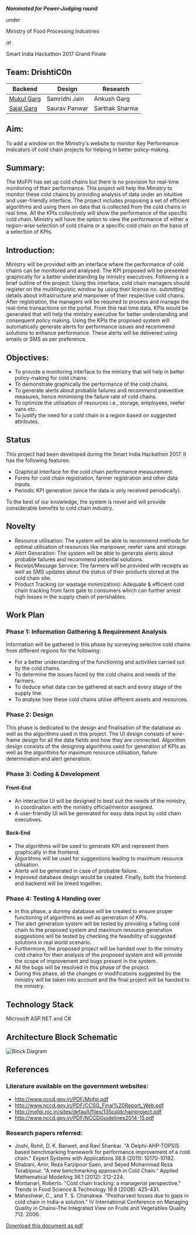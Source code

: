 *__Nominated for Power-Judging round__*

_under_

Ministry of Food Processing Industries

_at_

Smart India Hackathon 2017 Grand Finale

## Team: **DrishtiC0n**

| Backend | Design  | Research  |
| ------- | ------- | --------- |
| [Mukul Garg](https://m4mukulgarg.github.io/about-me/) | Samridhi Jain | Ankush Garg |
| [Sajal Garg](https://www.linkedin.com/in/sajal-garg-247609157/)  | Saurav Panwar  | Sarthak Sharma |

## Aim:
To add a window on the Ministry's website to monitor Key Performance Indicators of cold chain projects for helping in better policy-making.

## Summary:
The MoFPI has set up cold chains but there is no provision for real-time monitoring of their performance. This project will help the Ministry to monitor these cold chains by providing analysis of data under an intuitive and user-friendly interface.
The project includes proposing a set of efficient algorithms and using them on data that is collected from the cold chains in real time.  All the KPIs collectively will show the performance of the specific cold chain.
Ministry will have the option to view the performance of either a region-wise selection of cold chains or a specific cold chain on the basis of a selection of KPIs.

## Introduction:
Ministry will be provided with an interface where the performance of cold chains can be monitored and analysed. The KPI proposed will be presented graphically for a better understanding by ministry executives.
Following is a brief outline of the project:
Using this interface, cold chain managers should register on the multilinguistic window by using their license no. submitting details about infrastructure and manpower of their respective cold chains. After registration, the managers will be required to process and manage the real-time transactions on the portal. From this real time data, KPIs would be generated that will help the ministry executive for better understanding and consequent policy making.
Using the KPIs the proposed system will automatically generate alerts for performance issues and recommend solutions to enhance performance. These alerts will be delivered using emails or SMS as per preference.

## Objectives:
* To provide a monitoring interface to the ministry that will help in better policy-making for cold chains.
* To demonstrate graphically the performance of the cold chains.
* To generate alerts about probable failures and recommend preventive measures, hence minimising the failure rate of cold chains.
* To optimize the utilisation of resources i.e., storage, employees, reefer vans etc.
* To justify the need for a cold chain in a region based on suggested attributes.

## Status
This project had been developed during the Smart India Hackathon 2017. It has the following features:
* Graphical interface for the cold chain performance measurement.
* Forms for cold chain registration, farmer registration and other data inputs.
* Periodic KPI generation (since the data is only received periodically).

To the best of our knowledge, the system is novel and will provide considerable benefits to cold chain industry.

## Novelty
* Resource utilisation:  The system will be able to recommend methods for optimal utilisation of resources like manpower, reefer vans and storage.
* Alert Generation: The system will be able to generate alerts about probable failures and recommend potential solutions.
* Receipt/Message Service: The farmers will be provided with receipts as well as SMS updates about the status of their products stored at the cold chain site.
* Product Tracking (or wastage minimization): Adequate & efficient cold chain tracking from farm gate to consumers which can further arrest high losses in the supply chain of perishables.

## Work Plan
### Phase 1: Information Gathering & Requirement Analysis
Information will be gathered in this phase by surveying selective cold chains from different regions for the following:
* For a better understanding of the functioning and activities carried out by the cold chains. 
* To determine the issues faced by the cold chains and needs of the farmers.
* To deduce what data can be gathered at each and every stage of the supply line.
* To analyse how these cold chains utilise different assets and resources.

### Phase 2: Design
This phase is dedicated to the design and finalisation of the database as well as the algorithms used in this project.
The UI design consists of wire-frame design for all the data fields and how they are connected.
Algorithm design consists of the designing algorithms used for generation of KPIs as well as the algorithms for maximum resource utilisation, failure determination and alert generation.

### Phase 3: Coding & Development
#### Front-End
* An interactive UI will be designed to best suit the needs of the ministry, in coordination with the ministry official/mentor assigned.
* A user-friendly UI will be generated for easy data input by cold chain executives.

#### Back-End
* The algorithms will be used to generate KPI and represent them graphically in the frontend.
* Algorithms will be used for suggestions leading to maximum resource utilisation.
* Alerts will be generated in case of probable failure.
* Improved database design would be created. 
Finally, both the frontend and backend will be linked together. 

### Phase 4: Testing & Handing over 
* In this phase, a dummy database will be created to ensure proper functioning of algorithms as well as generation of KPIs.
* The alert generation system will be tested by providing a failing cold chain to the proposed system and maximum resource generation suggestions will be tested by checking the feasibility of suggested solutions in real world scenario.
* Furthermore, the proposed project will be handed over to the ministry cold chains for their analysis of the proposed system and will provide the scope of improvement and bugs present in the system. 
* All the bugs will be resolved in this phase of the project.
* During this phase, all the changes or modifications suggested by the ministry will be taken into account and the final project will be handed to the ministry.

## Technology Stack
Microsoft ASP.NET and C#

## Architecture Block Schematic
![Block Diagram](static/csm-architechture.png)

## References
### Literature available on the government websites:
* http://www.nccd.gov.in/PDF/Mofpi.pdf
* http://www.nccd.gov.in/PDF/CCSG_Final%20Report_Web.pdf
* http://mofpi.nic.in/sites/default/files/135coldchainproject.pdf
* http://www.nccd.gov.in/PDF/NCCDGuidelines2014-15.pdf

### Research papers referred:
* Joshi, Rohit, D. K. Banwet, and Ravi Shankar. "A Delphi-AHP-TOPSIS based benchmarking framework for performance improvement of a cold chain." Expert Systems with Applications 38.8 (2011): 10170-10182.
* Shabani, Amir, Reza Farzipoor Saen, and Seyed Mohammad Reza Torabipour. "A new benchmarking approach in Cold Chain." Applied Mathematical Modelling 36.1 (2012): 212-224.
* Montanari, Roberto. "Cold chain tracking: a managerial perspective." Trends in Food Science & Technology 19.8 (2008): 425-431.
* Maheshwar, C., and T. S. Chanakwa. "Postharvest losses due to gaps in cold chain in India-a solution." IV International Conference on Managing Quality in Chains-The Integrated View on Fruits and Vegetables Quality 712. 2006.

[Download this document as pdf](https://drive.google.com/open?id=0B1KLs5DBrLdlREtPbXpxVW5EM1E)
